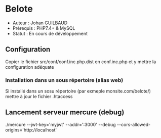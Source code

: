 # Belote
* Auteur : Johan GUILBAUD
* Prérequis : PHP7.4+ & MySQL
* Statut : En cours de développement

## Configuration
Copier le fichier src/conf/conf.inc.php.dist en conf.inc.php et y mettre la configuration adéquate

### Installation dans un sous répertoire (alias web)
Si installé dans un sosu répertoire (par exmeple monsite.com/belote/) mettre à jour le fichier .htaccess

## Lancement serveur mercure (debug)
./mercure --jwt-key='myjwt' --addr=':3000' --debug --cors-allowed-origins='http://localhost'

